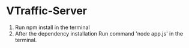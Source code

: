 # VTraffic-Server

1. Run npm install in the terminal
2. After the dependency installation Run command 'node app.js' in the  terminal.
